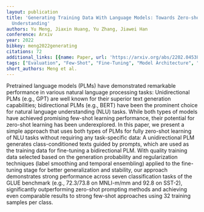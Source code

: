 ```yaml
---
layout: publication
title: 'Generating Training Data With Language Models: Towards Zero-shot Language
  Understanding'
authors: Yu Meng, Jiaxin Huang, Yu Zhang, Jiawei Han
conference: Arxiv
year: 2022
bibkey: meng2022generating
citations: 72
additional_links: [{name: Paper, url: 'https://arxiv.org/abs/2202.04538'}]
tags: ["Evaluation", "Few-Shot", "Fine-Tuning", "Model Architecture", "Prompting", "Training Techniques"]
short_authors: Meng et al.
---
```

Pretrained language models (PLMs) have demonstrated remarkable performance in
various natural language processing tasks: Unidirectional PLMs (e.g., GPT) are
well known for their superior text generation capabilities; bidirectional PLMs
(e.g., BERT) have been the prominent choice for natural language understanding
(NLU) tasks. While both types of models have achieved promising few-shot
learning performance, their potential for zero-shot learning has been
underexplored. In this paper, we present a simple approach that uses both types
of PLMs for fully zero-shot learning of NLU tasks without requiring any
task-specific data: A unidirectional PLM generates class-conditioned texts
guided by prompts, which are used as the training data for fine-tuning a
bidirectional PLM. With quality training data selected based on the generation
probability and regularization techniques (label smoothing and temporal
ensembling) applied to the fine-tuning stage for better generalization and
stability, our approach demonstrates strong performance across seven
classification tasks of the GLUE benchmark (e.g., 72.3/73.8 on MNLI-m/mm and
92.8 on SST-2), significantly outperforming zero-shot prompting methods and
achieving even comparable results to strong few-shot approaches using 32
training samples per class.